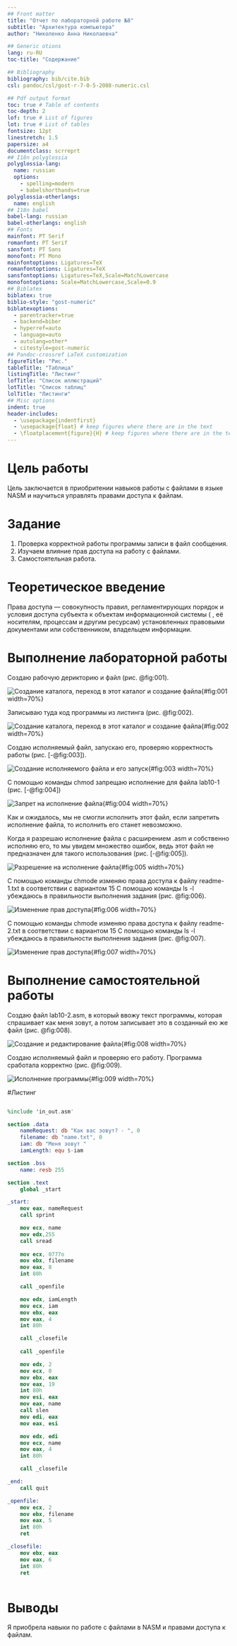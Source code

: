 ```yaml
---
## Front matter
title: "Отчет по лабораторной работе №8"
subtitle: "Архитектура компьютера"
author: "Николенко Анна Николаевна"

## Generic otions
lang: ru-RU
toc-title: "Содержание"

## Bibliography
bibliography: bib/cite.bib
csl: pandoc/csl/gost-r-7-0-5-2008-numeric.csl

## Pdf output format
toc: true # Table of contents
toc-depth: 2
lof: true # List of figures
lot: true # List of tables
fontsize: 12pt
linestretch: 1.5
papersize: a4
documentclass: scrreprt
## I18n polyglossia
polyglossia-lang:
  name: russian
  options:
	- spelling=modern
	- babelshorthands=true
polyglossia-otherlangs:
  name: english
## I18n babel
babel-lang: russian
babel-otherlangs: english
## Fonts
mainfont: PT Serif
romanfont: PT Serif
sansfont: PT Sans
monofont: PT Mono
mainfontoptions: Ligatures=TeX
romanfontoptions: Ligatures=TeX
sansfontoptions: Ligatures=TeX,Scale=MatchLowercase
monofontoptions: Scale=MatchLowercase,Scale=0.9
## Biblatex
biblatex: true
biblio-style: "gost-numeric"
biblatexoptions:
  - parentracker=true
  - backend=biber
  - hyperref=auto
  - language=auto
  - autolang=other*
  - citestyle=gost-numeric
## Pandoc-crossref LaTeX customization
figureTitle: "Рис."
tableTitle: "Таблица"
listingTitle: "Листинг"
lofTitle: "Список иллюстраций"
lotTitle: "Список таблиц"
lolTitle: "Листинги"
## Misc options
indent: true
header-includes:
  - \usepackage{indentfirst}
  - \usepackage{float} # keep figures where there are in the text
  - \floatplacement{figure}{H} # keep figures where there are in the text
---
```


# Цель работы

Цель заключается в приобритении навыков работы с файлами в языке NASM и научиться управлять правами доступа к файлам.

# Задание

1. Проверка корректной работы программы записи в файл сообщения.
2. Изучаем влияние прав доступа на работу с файлами.
3. Самостоятельная работа.

# Теоретическое введение

Права доступа — совокупность правил, регламентирующих порядок и условия доступа субъекта к объектам информационной системы ( , её носителям, процессам и другим ресурсам) установленных правовыми документами или собственником, владельцем информации.


# Выполнение лабораторной работы

Создаю рабочую дерикторию и файл (рис. @fig:001).

![Создание каталога, переход в этот каталог и создание файла](image/l10.0.png){#fig:001 width=70%}

Записываю туда код программы из листинга (рис. @fig:002).

![Создание каталога, переход в этот каталог и создание файла](image/l10.1.png){#fig:002 width=70%}

Создаю исполняемый файл, запускаю его, проверяю корректность работы (рис. [-@fig:003]).

![Создание исполняемого файла и его запуск](image/l10.2.png){#fig:003 width=70%}

С помощью команды chmod запрещаю исполнение для файла lab10-1 (рис. [-@fig:004])

![Запрет на исполнение файла](image/l10.3.png){#fig:004 width=70%}

Как и ожидалось, мы не смогли исполнить этот файл, если запретить исполнение файла, то исполнить его станет невозможно.

Когда я разрешаю исполнение файла с расширением .asm и собственно исполняю его, то мы увидем множество ошибок, ведь этот файл не предназначен для такого использования (рис. [-@fig:005]).

![Разрешение на исполнение файла](image/l10.4.png){#fig:005 width=70%}

С помощью команды chmode изменяю права доступа к файлу readme-1.txt в соответствии с вариантом 15 С помощью команды ls -l убеждаюсь в правильности выполнения задания (рис. @fig:006). 

![Изменение прав доступа](image/l10.5.png){#fig:006 width=70%}

С помощью команды chmode изменяю права доступа к файлу readme-2.txt в соответствии с вариантом 15 С помощью команды ls -l убеждаюсь в правильности выполнения задания (рис. @fig:007). 

![Изменение прав доступа](image/l10.6.png){#fig:007 width=70%}

# Выполнение самостоятельной работы

Создаю файл lab10-2.asm, в который ввожу текст программы, которая спрашивает как меня зовут, а потом записывает это в созданный ею же файл (рис. @fig:008).

![Создание и редактирование файла](image/l10.7.png){#fig:008 width=70%}

Создаю исполняемый файл и проверяю его работу. Программа сработала корректно (рис. @fig:009). 

![Исполнение программы](image/l10.8.png){#fig:009 width=70%}

#Листинг 

```nasm 

%include 'in_out.asm'

section .data
    nameRequest: db "Как вас зовут? - ", 0
    filename: db "name.txt", 0
    iam: db "Меня зовут "
    iamLength: equ $-iam

section .bss
    name: resb 255

section .text
    global _start

_start:
    mov eax, nameRequest
    call sprint

    mov ecx, name
    mov edx,255
    call sread
    
    mov ecx, 0777o 
    mov ebx, filename
    mov eax, 8 
    int 80h

    call _openfile

    mov edx, iamLength 
    mov ecx, iam 
    mov ebx, eax 
    mov eax, 4
    int 80h

    call _closefile
    
    call _openfile

    mov edx, 2
    mov ecx, 0 
    mov ebx, eax
    mov eax, 19 
    int 80h
    mov esi, eax
    mov eax, name
    call slen
    mov edi, eax
    mov eax, esi

    mov edx, edi 
    mov ecx, name
    mov eax, 4
    int 80h

    call _closefile

_end:
    call quit

_openfile:
    mov ecx, 2 
    mov ebx, filename
    mov eax, 5
    int 80h
    ret

_closefile:
    mov ebx, eax
    mov eax, 6
    int 80h
    ret
    
```    
    
    

# Выводы

Я приобрела навыки по работе с файлами в NASM и правами доступа к файлам.


